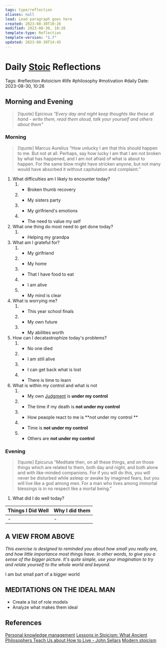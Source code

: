 ```yaml
---
tags: type/reflection
aliases: null
lead: Lead paragraph goes here
created: 2023-08-30T10:26
modified: 2023-08-30, 10:26
template-type: Reflection
template-version: "1.7"
updated: 2023-08-30T14:45
---
```


# Daily [Stoic](../SLIP-BOX/Stoicism.md) Reflections

Tags:  #reflection #stoicism #life #philosophy #motivation #daily
Date: 2023-08-30, 10:26

## Morning and Evening

> [!quote] Epicious 
> _"Every day and night keep thoughts like these at hand - write them, 
> read them aloud, talk your yourself and others about them"_


### Morning

> [!quote] Marcus Aurelius
> “How unlucky I am that this should happen to me. But not at all. Perhaps, say 
> how lucky I am that I am not broken by what has happened, and I am not 
> afraid  of what is about to happen. For the same blow might have stricken 
> anyone, but not many would have absorbed it without capitulation 
> and complaint.”

1. What difficulties am I likely to encounter today?
	1. - Broken thumb recovery
	2. - My sisters party 
	3. - My girlfriend's emotions
	4. - The need to value my self
2. What one thing do most need to get done today?
	1. - Helping my grandpa
3. What am I grateful for?
	1. - My girlfriend
	2. - My home 
	3. - That I have food to eat 
	4. - I am alive 
	5. - My mind is clear
4. What is worrying me?
	1. - This year school finals 
	2. - My own future
	3. - My abilities worth 
5. How can I decatastrophize today's problems?
	1. - No one died 
	2. - I am still alive
	3. - I can get back what is lost
	4. - There is time to learn
6. What is within my control and what is not
	1. - My own [Judgment](Control%20Over%20Judgment%20) is **under my control**
	2. - The time if my death is **not under my control**
	3. - How peaople react to me is **not under my control **
	4. - Time is **not under my control**
	5. - Others are **not under my control** 

### Evening

> [!quote]  Epicurus
> “Meditate then, on all these things, and on those things which are related 
> to them, both day and night, and both alone and with like-minded 
> companions. For if you will do this, you will never be disturbed while 
> asleep or awake by imagined fears, but you will live like a god among 
> men. For a man who lives among immortal blessings is in no respect 
> like a mortal being.”

1. What did I do well today?

| Things I Did Well | Why I did them |
| ------------------- | ---------------- |
| -                 | -              |

## A VIEW FROM ABOVE

_This exercise is designed to reminded you about how small you really are, and how little importance most things have. In other words, to give you a sense of the bigger picture. It's quite simple, use your imagination to try and relate yourself to the whole world and beyond._

I am but small part of a bigger world 

## MEDITATIONS ON THE IDEAL MAN

- Create a list of role models 
- Analyze what makes them ideal 

## References

[Personal knowledge management](Personal%20knowledge%20management.md)
[Lessons in Stoicism: What Ancient Philosophers Teach Us about How to Live - John Sellars](https://books.google.cz/books/about/Lessons_in_Stoicism.html?id=ky84zQEACAAJ&redir_esc=y)
[Modern stoicism](https://modernstoicism.com/)


